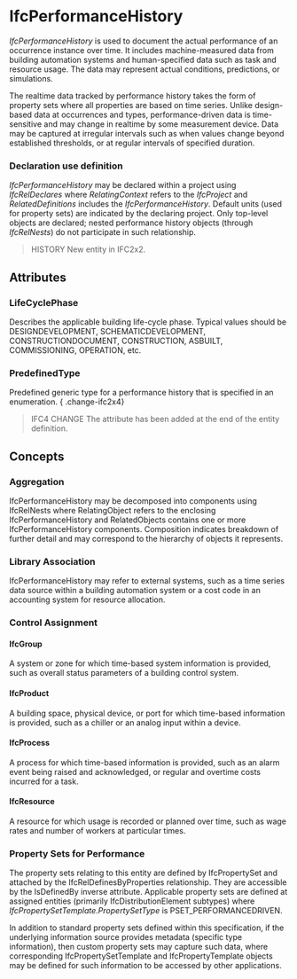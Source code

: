 # IfcPerformanceHistory

_IfcPerformanceHistory_ is used to document the actual performance of an occurrence instance over time. It includes machine-measured data from building automation systems and human-specified data such as task and resource usage. The data may represent actual conditions, predictions, or simulations.
<!-- end of short definition -->

The realtime data tracked by performance history takes the form of property sets where all properties are based on time series. Unlike design-based data at occurrences and types, performance-driven data is time-sensitive and may change in realtime by some measurement device. Data may be captured at irregular intervals such as when values change beyond established thresholds, or at regular intervals of specified duration.

### Declaration use definition
_IfcPerformanceHistory_ may be declared within a project using _IfcRelDeclares_ where _RelatingContext_ refers to the _IfcProject_ and _RelatedDefinitions_ includes the _IfcPerformanceHistory_. Default units (used for property sets) are indicated by the declaring project. Only top-level objects are declared; nested performance history objects (through _IfcRelNests_) do not participate in such relationship.

> HISTORY New entity in IFC2x2.

## Attributes

### LifeCyclePhase
Describes the applicable building life-cycle phase. Typical values should be DESIGNDEVELOPMENT, SCHEMATICDEVELOPMENT, CONSTRUCTIONDOCUMENT, CONSTRUCTION, ASBUILT, COMMISSIONING, OPERATION, etc.

### PredefinedType
Predefined generic type for a performance history that is specified in an enumeration.
{ .change-ifc2x4}
> IFC4 CHANGE The attribute has been added at the end of the entity definition.

## Concepts

### Aggregation

IfcPerformanceHistory may be decomposed into components using IfcRelNests where RelatingObject refers to the enclosing IfcPerformanceHistory and RelatedObjects contains one or more IfcPerformanceHistory components. Composition indicates breakdown of further detail and may correspond to the hierarchy of objects it represents.

### Library Association

IfcPerformanceHistory may refer to external systems, such as a time series data source within a building automation system or a cost code in an accounting system for resource allocation.

### Control Assignment



#### IfcGroup

A system or zone for which time-based system information is provided, such as overall status parameters of a building control system.

#### IfcProduct

A building space, physical device, or port for which time-based information is provided, such as a chiller or an analog input within a device.

#### IfcProcess

A process for which time-based information is provided, such as an alarm event being raised and acknowledged, or regular and overtime costs incurred for a task.

#### IfcResource

A resource for which usage is recorded or planned over time, such as wage rates and number of workers at particular times.

### Property Sets for Performance

The property sets relating to this entity are defined by IfcPropertySet and attached by the IfcRelDefinesByProperties relationship. They are accessible by the IsDefinedBy inverse attribute. Applicable property sets are defined at assigned entities (primarily IfcDistributionElement subtypes) where _IfcPropertySetTemplate.PropertySetType_ is PSET_PERFORMANCEDRIVEN.

In addition to standard property sets defined within this specification, if the underlying information source provides metadata (specific type information), then custom property sets may capture such data, where corresponding IfcPropertySetTemplate and IfcPropertyTemplate objects may be defined for such information to be accessed by other applications.

